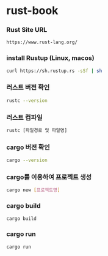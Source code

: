 # rust-book

### Rust Site URL
``` bash
https://www.rust-lang.org/
```

### install Rustup (Linux, macos)
``` bash
curl https://sh.rustup.rs -sSf | sh
```

### 러스트 버전 확인
``` bash
rustc --version
```

### 러스트 컴파일
``` bash
rustc [파일경로 및 파일명]
```

### cargo 버전 확인
``` bash
cargo --version
```

### cargo를 이용하여 프로젝트 생성
``` bash
cargo new [프로젝트명]
```

### cargo build
``` bash
cargo build
```

### cargo run
``` bash
cargo run
```

